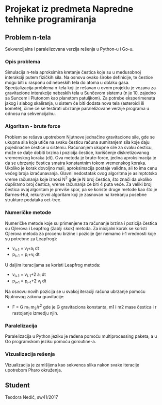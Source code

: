 # Projekat iz predmeta Napredne tehnike programiranja

## Problem n-tela
Sekvencijalna i paralelizovana verzija rešenja u Python-u i Go-u.

### Opis problema
Simulacija n-tela aproksimira kretanje čestica koje su u međusobnoj interakciji putem fizičkih sila. Na osnovu ovako široke definicije, te čestice mogu biti u rasponu od nebeskih tela do atoma u oblaku gasa. Specijalizacija problema n-tela koji je rešavan u ovom projektu je vezana za gravitacione interakcije nebeskih tela u Sunčevom sistemu (n je 10, zajedno sa Suncem i Plutonom kao planetom patuljkom). 
Za potrebe eksperimenata jakog i slabog skaliranja, u sistem će biti dodata nova tela (asteroidi ili komete), čime će se testirati ubrzanje paralelizovane verzije programa u odnosu na sekvencijalnu.

### Algoritam - brute force
Problem se rešava upotrebom Njutnove jednačine gravitacione sile, gde se ukupna sila koja utiče na svaku česticu računa sumiranjem sila koje daju pojedinačne čestice u sistemu. Računanjem ukupne sile za svaku česticu, može se dalje dobiti brzina i pozicija čestice, korišćenje diskretizovanog vremenskog koraka (dt). Ova metoda je brute-force, jedina aproksimacija je da se ubrzanje čestica smatra konstantnim tokom vremenskog koraka. Ukoliko je korak dovoljno mali, aproksimacija postaje validna, ali to ima cenu većeg broja izračunavanja. 
Glavni nedostatak ovog algoritma je asimptotsko vreme računanja koje iznosi N<sup>2</sup> gde je N broj čestica, što znači da ukoliko dupliramo broj čestica, vreme računanja će biti 4 puta veće. Za veliki broj čestica ovaj algoritam je previše spor, pa se koriste druge metode kao što je Barnes-Hut, rekurzivni algoritam koji je zasnovan na kreiranju posebne strukture podataka oct-tree.

### Numeričke metode
Numeričke metode koje su primenjene za računanje brzina i pozicija čestica su Ojlerova i Leapfrog (žablji skok) metoda. Za inicijalni korak se koristi Ojlerova metoda za procenu brzine i pozicije (jer nemamo i-1 vrednosti koje su potrebne za Leapfrog):

  * v<sub>i+1</sub> = v<sub>i</sub>+a<sub>i</sub> dt 
  * p<sub>i+1</sub> = p<sub>i</sub>+v<sub>i</sub> dt 
  
U daljim iteracijama se koristi Leapfrog metoda:
  * v<sub>i+1</sub> = v<sub>i-1</sub>+2 a<sub>i</sub> dt
  * p<sub>i+1</sub> = p<sub>i-1</sub>+2 v<sub>i</sub> dt  
  
Na osnovu novih pozicija se u svakoj iteraciji računa ubrzanje pomoću Njutnovog zakona gravitacije:
  * F = G m<sub>1</sub> m<sub>2</sub>/r<sup>2</sup>
gde je G gravitaciona konstanta, m1 i m2 mase čestica i r rastojanje izmedju njih.

### Paralelizacija
Paralelizacija u Python jeziku je rađena pomoću multiprocessing paketa, a u Go programskom jeziku pomoću goroutine-a.

### Vizualizacija rešenja
Vizualizacija je zamišljena kao sekvenca slika nakon svake iteracije upotrebom Pharo okruženja.

## Student
Teodora Nedić, sw41/2017
